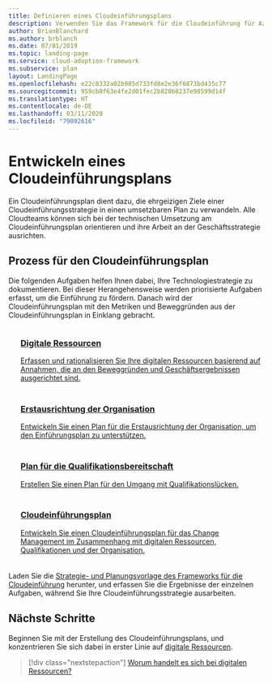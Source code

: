 ```yaml
---
title: Definieren eines Cloudeinführungsplans
description: Verwenden Sie das Framework für die Cloudeinführung für Azure, um zu erfahren, wie Sie technische Maßnahmen mit einem definierten Cloudeinführungsplan durchführen.
author: BrianBlanchard
ms.author: brblanch
ms.date: 07/01/2019
ms.topic: landing-page
ms.service: cloud-adoption-framework
ms.subservice: plan
layout: LandingPage
ms.openlocfilehash: e22c8332a02b985d733fd8e2e36f6873bd435c77
ms.sourcegitcommit: 959cb0f63e4fe2d01fec2b820b8237e98599d14f
ms.translationtype: HT
ms.contentlocale: de-DE
ms.lasthandoff: 03/11/2020
ms.locfileid: "79092616"
---
```

<!-- markdownlint-disable MD026 -->

# <a name="develop-a-cloud-adoption-plan"></a>Entwickeln eines Cloudeinführungsplans

Ein Cloudeinführungsplan dient dazu, die ehrgeizigen Ziele einer Cloudeinführungsstrategie in einen umsetzbaren Plan zu verwandeln. Alle Cloudteams können sich bei der technischen Umsetzung am Cloudeinführungsplan orientieren und ihre Arbeit an der Geschäftsstrategie ausrichten.

## <a name="cloud-adoption-plan-process"></a>Prozess für den Cloudeinführungsplan

Die folgenden Aufgaben helfen Ihnen dabei, Ihre Technologiestrategie zu dokumentieren. Bei dieser Herangehensweise werden priorisierte Aufgaben erfasst, um die Einführung zu fördern. Danach wird der Cloudeinführungsplan mit den Metriken und Beweggründen aus der Cloudeinführungsplan in Einklang gebracht.

<!-- markdownlint-disable MD033 -->

<ul class="panelContent cardsF">
    <li style="display: flex; flex-direction: column;">
        <a href="../digital-estate/rationalize.md">
            <div class="cardSize">
                <div class="cardPadding" style="padding-bottom:10px;">
                    <div class="card" style="padding-bottom:10px;">
                        <div class="cardImageOuter">
                            <div class="cardImage">
                                <img alt="" src="../_images/icons/1.png" data-linktype="external">
                            </div>
                        </div>
                        <div class="cardText" style="padding-left:0px;">
                            <h3>Digitale Ressourcen</h3>
Erfassen und rationalisieren Sie Ihre digitalen Ressourcen basierend auf Annahmen, die an den Beweggründen und Geschäftsergebnissen ausgerichtet sind.
                        </div>
                    </div>
                </div>
            </div>
        </a>
    </li>
    <li style="display: flex; flex-direction: column;">
        <a href="./initial-org-alignment.md">
            <div class="cardSize">
                <div class="cardPadding" style="padding-bottom:10px;">
                    <div class="card" style="padding-bottom:10px;">
                        <div class="cardImageOuter">
                            <div class="cardImage">
                                <img alt="" src="../_images/icons/2.png" data-linktype="external">
                            </div>
                        </div>
                        <div class="cardText" style="padding-left:0px;">
                            <h3>Erstausrichtung der Organisation</h3>
Entwickeln Sie einen Plan für die Erstausrichtung der Organisation, um den Einführungsplan zu unterstützen.
                        </div>
                    </div>
                </div>
            </div>
        </a>
    </li>
    <li style="display: flex; flex-direction: column;">
        <a href="./adapt-roles-skills-processes.md">
            <div class="cardSize">
                <div class="cardPadding" style="padding-bottom:10px;">
                    <div class="card" style="padding-bottom:10px;">
                        <div class="cardImageOuter">
                            <div class="cardImage">
                                <img alt="" src="../_images/icons/3.png" data-linktype="external">
                            </div>
                        </div>
                        <div class="cardText" style="padding-left:0px;">
                            <h3>Plan für die Qualifikationsbereitschaft</h3>
Erstellen Sie einen Plan für den Umgang mit Qualifikationslücken.
                        </div>
                    </div>
                </div>
            </div>
        </a>
    </li>
    <li style="display: flex; flex-direction: column;">
        <a href="./plan-intro.md">
            <div class="cardSize">
                <div class="cardPadding" style="padding-bottom:10px;">
                    <div class="card" style="padding-bottom:10px;">
                        <div class="cardImageOuter">
                            <div class="cardImage">
                                <img alt="" src="../_images/icons/4.png" data-linktype="external">
                            </div>
                        </div>
                        <div class="cardText" style="padding-left:0px;">
                            <h3>Cloudeinführungsplan</h3>
Entwickeln Sie einen Cloudeinführungsplan für das Change Management im Zusammenhang mit digitalen Ressourcen, Qualifikationen und der Organisation.
                        </div>
                    </div>
                </div>
            </div>
        </a>
    </li>
</ul>

Laden Sie die [Strategie- und Planungsvorlage des Frameworks für die Cloudeinführung](https://archcenter.blob.core.windows.net/cdn/fusion/readiness/Microsoft-Cloud-Adoption-Framework-Strategy-and-Plan-Template.docx) herunter, und erfassen Sie die Ergebnisse der einzelnen Aufgaben, während Sie Ihre Cloudeinführungsstrategie ausarbeiten.

## <a name="next-steps"></a>Nächste Schritte

Beginnen Sie mit der Erstellung des Cloudeinführungsplans, und konzentrieren Sie sich dabei in erster Linie auf [digitale Ressourcen](../digital-estate/index.md).

> [!div class="nextstepaction"]
> [Worum handelt es sich bei digitalen Ressourcen?](../digital-estate/index.md)
